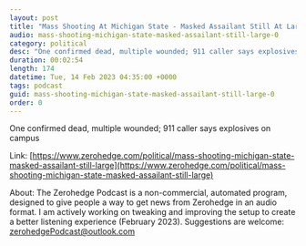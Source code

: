 ```yaml
---
layout: post
title: "Mass Shooting At Michigan State - Masked Assailant Still At Large"
audio: mass-shooting-michigan-state-masked-assailant-still-large-0
category: political
desc: "One confirmed dead, multiple wounded; 911 caller says explosives on campus"
duration: 00:02:54
length: 174
datetime: Tue, 14 Feb 2023 04:35:00 +0000
tags: podcast
guid: mass-shooting-michigan-state-masked-assailant-still-large-0
order: 0
---
```

One confirmed dead, multiple wounded; 911 caller says explosives on campus

Link: [https://www.zerohedge.com/political/mass-shooting-michigan-state-masked-assailant-still-large](https://www.zerohedge.com/political/mass-shooting-michigan-state-masked-assailant-still-large)

About: The Zerohedge Podcast is a non-commercial, automated program, designed to give people a way to get news from Zerohedge in an audio format.  I am actively working on tweaking and improving the setup to create a better listening experience (February 2023).  Suggestions are welcome: [zerohedgePodcast@outlook.com](mailto:zerohedgePodcast@outlook.com)